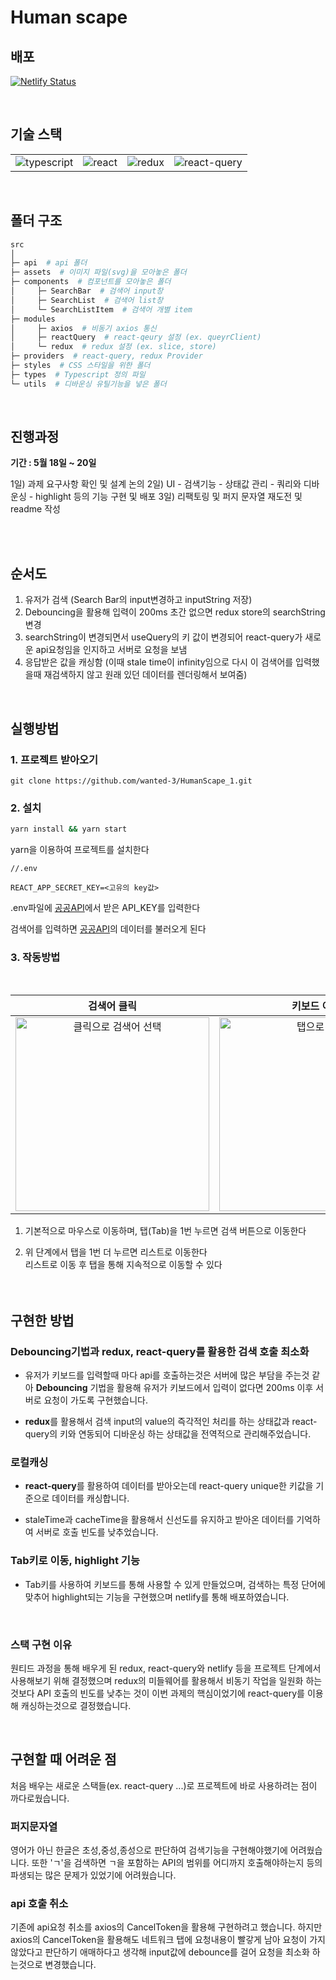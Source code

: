 # Human scape

## 배포

[![Netlify Status](https://api.netlify.com/api/v1/badges/8c963488-351b-41d4-9152-60535ac564b2/deploy-status)](https://app.netlify.com/sites/comfy-kitsune-a7c9f9/deploys)

<br/>

## 기술 스택

|||||
|:---:|:---:|:---:|:---:|
|<img src="https://img.shields.io/badge/typescript-3178C6.svg?style=for-the-badge&logo=typescript&logoColor=white%22%3E" alt="typescript"/>|<img src="https://img.shields.io/badge/React-61DAFB?style=for-the-badge&logo=react&logoColor=black%22/%3E" alt="react"/>|<img src="https://img.shields.io/badge/redux-%23593d88.svg?style=for-the-badge&logo=redux&logoColor=white%22/%3E" alt="redux"/>|<img src="https://img.shields.io/badge/react_query-CA4245.svg?style=for-the-badge&logo=reactquery&logoColor=white%22%3E" alt="react-query"/>|

<br/>

## 폴더 구조

```sh
src
│  
├─ api  # api 폴더
├─ assets  # 이미지 파일(svg)을 모아놓은 폴더
├─ components  # 컴포넌트를 모아놓은 폴더
│     ├─ SearchBar  # 검색어 input창
│     ├─ SearchList  # 검색어 list창
│     └─ SearchListItem  # 검색어 개별 item
├─ modules
│     ├─ axios  # 비동기 axios 통신
│     ├─ reactQuery  # react-qeury 설정 (ex. queyrClient)
│     └─ redux  # redux 설정 (ex. slice, store)
├─ providers  # react-query, redux Provider
├─ styles  # CSS 스타일을 위한 폴더
├─ types  # Typescript 정의 파일
└─ utils  # 디바운싱 유틸기능을 넣은 폴더

```

<br/>

## 진행과정

**기간 : 5월 18일 ~ 20일**

1일) 과제 요구사항 확인 및 설계 논의
2일) UI - 검색기능 - 상태값 관리 - 쿼리와 디바운싱 - highlight 등의 기능 구현 및 배포
3일) 리팩토링 및 퍼지 문자열 재도전 및 readme 작성

<br/><br/>

## 순서도

1. 유저가 검색 (Search Bar의 input변경하고 inputString 저장)
2. Debouncing을 활용해 입력이 200ms 초간 없으면 redux store의 searchString 변경
3. searchString이 변경되면서 useQuery의 키 값이 변경되어 react-query가 새로운 api요청임을 인지하고 서버로 요청을 보냄
4. 응답받은 값을 캐싱함 (이때 stale time이 infinity임으로 다시 이 검색어를 입력했을때 재검색하지 않고 원래 있던 데이터를 렌더링해서 보여줌)

<br/>

## 실행방법  

### 1. 프로젝트 받아오기

```
git clone https://github.com/wanted-3/HumanScape_1.git
```

### 2. 설치  

```sh
yarn install && yarn start
```

yarn을 이용하여 프로젝트를 설치한다

```
//.env

REACT_APP_SECRET_KEY=<고유의 key값>
```

.env파일에 [공공API](https://www.data.go.kr/data/15001675/openapi.do)에서 받은 API_KEY를 입력한다

검색어를 입력하면 [공공API](https://www.data.go.kr/data/15001675/openapi.do)의 데이터를 불러오게 된다
<br/>

### 3. 작동방법  

<br/>

|검색어 클릭|키보드 이동|
|:---:|:---:|
|<img src="https://user-images.githubusercontent.com/46497281/169039306-5c863bcd-67f5-41c0-89a2-eaa88f773c70.gif" width="310px" alt="클릭으로 검색어 선택">|<img src="https://user-images.githubusercontent.com/46497281/169039224-baaa03ca-7bac-46e2-9553-38d2f038942c.gif" width="310px" alt="탭으로 이동">|

1. 기본적으로 마우스로 이동하며, 탭(Tab)을 1번 누르면 검색 버튼으로 이동한다  

2. 위 단계에서 탭을 1번 더 누르면 리스트로 이동한다  
리스트로 이동 후 탭을 통해 지속적으로 이동할 수 있다  
<br/><br/>

## 구현한 방법

### Debouncing기법과 redux, react-query를 활용한 검색 호출 최소화

- 유저가 키보드를 입력할때 마다 api를 호출하는것은 서버에 많은 부담을 주는것 같아 **Debouncing** 기법을 활용해 유저가 키보드에서 입력이 없다면 200ms 이후 서버로 요청이 가도록 구현했습니다.

- **redux**를 활용해서 검색 input의 value의 즉각적인 처리를 하는 상태값과 react-query의 키와 연동되어 디바운싱 하는 상태값을 전역적으로 관리해주었습니다.

### 로컬캐싱

- **react-query**를 활용하여 데이터를 받아오는데 react-query unique한 키값을 기준으로 데이터를 캐싱합니다.

- staleTime과 cacheTime을 활용해서 신선도를 유지하고 받아온 데이터를 기억하여 서버로 호출 빈도를 낮추었습니다.

### Tab키로 이동, highlight 기능

- Tab키를 사용하여 키보드를 통해 사용할 수 있게 만들었으며, 검색하는 특정 단어에 맞추어 highlight되는 기능을 구현했으며 netlify를 통해 배포하였습니다.
<br/>

### 스택 구현 이유

원티드 과정을 통해 배우게 된 redux, react-query와 netlify 등을 프로젝트 단계에서 사용해보기 위해 결정했으며 redux의 미들웨어를 활용해서 비동기 작업을 일원화 하는 것보다 API 호출의 빈도를 낮추는 것이 이번 과제의 핵심이었기에 react-query를 이용해 캐싱하는것으로 결정했습니다.

<br/>

## 구현할 때 어려운 점

처음 배우는 새로운 스택들(ex. react-query ...)로 프로젝트에 바로 사용하려는 점이 까다로웠습니다.

### 퍼지문자열

영어가 아닌 한글은 초성,중성,종성으로 판단하여 검색기능을 구현해야했기에 어려웠습니다. 또한 'ㄱ'을 검색하면 ㄱ을 포함하는 API의 범위를 어디까지 호출해야하는지 등의 파생되는 많은 문제가 있었기에 어려웠습니다.

### api 호출 취소

기존에 api요청 취소를 axios의 CancelToken을 활용해 구현하려고 했습니다. 하지만 axios의 CancelToken을 활용해도 네트워크 탭에 요청내용이 빨갛게 남아 요청이 가지 않았다고 판단하기 애매하다고 생각해 input값에 debounce를 걸어 요청을 최소화 하는것으로 변경했습니다.

